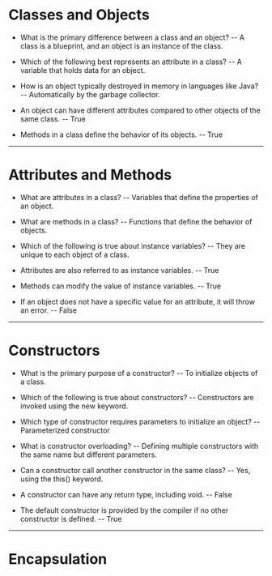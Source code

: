 #  Classes and Objects

- What is the primary difference between a class and an object?
-- A class is a blueprint, and an object is an instance of the class.

- Which of the following best represents an attribute in a class?
-- A variable that holds data for an object.

- How is an object typically destroyed in memory in languages like Java?
-- Automatically by the garbage collector.

- An object can have different attributes compared to other objects of the same class.
-- True

- Methods in a class define the behavior of its objects.
-- True
  
 ----
 
# Attributes and Methods

- What are attributes in a class?
-- Variables that define the properties of an object.

- What are methods in a class?
-- Functions that define the behavior of objects.

- Which of the following is true about instance variables?
-- They are unique to each object of a class.

- Attributes are also referred to as instance variables.
-- True

- Methods can modify the value of instance variables.
-- True

- If an object does not have a specific value for an attribute, it will throw an error.
-- False
  
---

#  Constructors

- What is the primary purpose of a constructor?
-- To initialize objects of a class.

- Which of the following is true about constructors?
-- Constructors are invoked using the new keyword.


- Which type of constructor requires parameters to initialize an object?
-- Parameterized constructor


- What is constructor overloading?
-- Defining multiple constructors with the same name but different parameters.


- Can a constructor call another constructor in the same class?
-- Yes, using the this() keyword.


- A constructor can have any return type, including void.
-- False

- The default constructor is provided by the compiler if no other constructor is defined.
-- True

---

# Encapsulation
